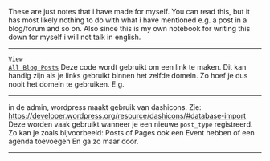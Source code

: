 These are just notes that i have made for myself.
You can read this, but it has most likely nothing to do with what i have mentioned e.g. a post in a blog/forum and so on.
Also since this is my own notebook for writing this down for myself i will not talk in english.

<hr>

<code><a href="<?php echo site_url('/blog'); ?>" class="btn btn--yellow">View All Blog Posts</a></code>
Deze code wordt gebruikt om een link te maken. Dit kan handig zijn als je links gebruikt binnen het zelfde domein.
Zo hoef je dus nooit het domein te gebruiken. E.g. <code><?php echo site_url('/blog'); ?></code>

<hr>

in de admin, wordpress maakt gebruik van dashicons. Zie: https://developer.wordpress.org/resource/dashicons/#database-import
Deze worden vaak gebruikt wanneer je een nieuwe <code>post_type</code> registreerd. Zo kan je zoals bijvoorbeeld: Posts of Pages ook een Event hebben of een agenda toevoegen
En ga zo maar door.

<hr>
